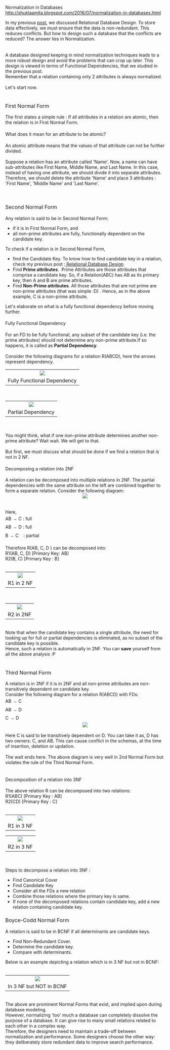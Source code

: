 Normalization in Databases
http://shuklaamita.blogspot.com/2016/07/normalization-in-databases.html

<div dir="ltr" style="text-align: left;" trbidi="on">
In my previous <a href="http://shuklaamita.blogspot.in/2016/06/relational-database-functional-dependencies-canonical-cover-keys.html">post</a>, we&nbsp;discussed Relational Database Design. To store data effectively, we must ensure that the data is non-redundant. This reduces conflicts. But how to design such a database that the conflicts are reduced? The answer lies in Normalization.<br />
<br />
<!--more--><br />
A database designed keeping in mind normalization techniques leads to a more robust design and avoid the problems that can crop up later. This design&nbsp;is viewed in terms of Functional Dependencies, that we studied in the previous post.<br />
Remember that a relation containing only 2 attributes is always normalized.<br />
<br />
Let's start now.<br />
<br />
<h3 style="text-align: left;">
<span style="font-weight: normal;">First Normal Form</span></h3>
The first states a simple rule : If all attributes in a relation are atomic, then the relation is in First Normal Form.<br />
<h4 style="text-align: left;">
<span style="font-weight: normal;">What does it mean for an attribute to be atomic?</span></h4>
An atomic attribute means that the values of that attribute can not be further divided.<br />
<br />
Suppose a relation has an attribute called 'Name'. Now, a name can have sub-attributes like First Name, Middle Name, and Last Name. In this case, instead of having one attribute, we should divide it into separate attributes. Therefore, we should delete the attribute 'Name' and place 3 attributes : 'First Name', 'Middle Name' and 'Last Name'.<br />
<br />
<br />
<h3 style="text-align: left;">
<span style="font-weight: normal;">Second Normal Form</span></h3>
<div>
Any relation is said to be in Second Normal Form:</div>
<div>
<ul style="text-align: left;">
<li>if it is in First Normal Form, and</li>
<li>all non-prime attributes are fully, functionally dependent on the candidate key.</li>
</ul>
<div>
To check if a relation is in Second Normal Form,&nbsp;</div>
<div>
<ul style="text-align: left;">
<li>find the Candidate Key. To know how to find candidate key in a relation, check my previous post :<a href="http://shuklaamita.blogspot.in/2016/06/relational-database-functional-dependencies-canonical-cover-keys.html"> Relational Database Design</a></li>
<li>Find <b>Prime attributes</b>. &nbsp;Prime Attributes are those attributes that comprise a candidate key. So, if a Relation(ABC) has AB as its primary key, then A and B are prime attributes.</li>
<li>Find <b>Non-Prime attributes</b>. All those attributes that are not prime are non-prime attributes (that was simple :D) . Hence, as in the above example, C is a non-prime attribute.</li>
</ul>
<div>
Let's elaborate on what is a fully functional dependency before moving further.&nbsp;</div>
</div>
</div>
<h4 style="text-align: left;">
<span style="font-weight: normal;">Fully Functional Dependency</span></h4>
<div>
<span style="font-weight: normal;">For an FD to be fully functional, any subset of the candidate key (i.e. the prime attributes) should not determine any non-prime attribute.If so happens, it is called as </span><b>Partial Dependency</b>.</div>
<div>
<span style="font-weight: normal;"><br /></span></div>
<div>
<span style="font-weight: normal;">Consider the following diagrams for a relation R(ABCD), here the arrows represent dependency.</span></div>
<table align="center" cellpadding="0" cellspacing="0" class="tr-caption-container" style="margin-left: auto; margin-right: auto; text-align: center;"><tbody>
<tr><td style="text-align: center;"><a href="https://1.bp.blogspot.com/-B98Be2W44Mc/V3ZPh8bumSI/AAAAAAAABOs/TlFmJii3KfAzo0tc3VQBA521ZHR1JtoJACLcB/s1600/Fully%252BFunctional%252BDependency.png" style="margin-left: auto; margin-right: auto;"><img border="0" src="https://1.bp.blogspot.com/-B98Be2W44Mc/V3ZPh8bumSI/AAAAAAAABOs/TlFmJii3KfAzo0tc3VQBA521ZHR1JtoJACLcB/s1600/Fully%252BFunctional%252BDependency.png" /></a></td></tr>
<tr><td class="tr-caption" style="text-align: center;">Fully Functional Dependency</td></tr>
</tbody></table>
<div>
<span style="font-weight: normal;"><br /></span></div>
<table align="center" cellpadding="0" cellspacing="0" class="tr-caption-container" style="margin-left: auto; margin-right: auto; text-align: center;"><tbody>
<tr><td style="text-align: center;"><a href="https://2.bp.blogspot.com/-0C0A464XgsU/V3ZP-adQklI/AAAAAAAABOw/FTrTT_26-aQo6isUxeJ9ft12_DnZ2XSzACLcB/s1600/Partial%252BDependency.png" style="margin-left: auto; margin-right: auto;"><img border="0" src="https://2.bp.blogspot.com/-0C0A464XgsU/V3ZP-adQklI/AAAAAAAABOw/FTrTT_26-aQo6isUxeJ9ft12_DnZ2XSzACLcB/s1600/Partial%252BDependency.png" /></a></td></tr>
<tr><td class="tr-caption" style="text-align: center;">Partial Dependency</td></tr>
</tbody></table>
<div>
<span style="font-weight: normal;"><br /></span></div>
<div>
<span style="font-weight: normal;"><br /></span></div>
<div>
You might think, what if one non-prime attribute determines another non-prime attribute? Wait wait. We will get to that.</div>
<div>
<br /></div>
<div>
But first, we must discuss what should be done if we find a relation&nbsp;that is not in 2 NF.&nbsp;</div>
<h4 style="text-align: left;">
<span style="font-weight: normal;">Decomposing a relation into 2NF</span></h4>
<div>
A relation can be decomposed into multiple relations in 2NF. The partial dependencies with the same attribute on the left are combined together to form a separate relation. Consider the following diagram:</div>
<div class="separator" style="clear: both; text-align: center;">
<a href="https://4.bp.blogspot.com/-0C0A464XgsU/V3ZP-adQklI/AAAAAAAABO4/F7NmOheyNVcuoBMjewiACIDMU2VaoC_4ACKgB/s1600/Partial%252BDependency.png" style="margin-left: 1em; margin-right: 1em;"><img border="0" src="https://4.bp.blogspot.com/-0C0A464XgsU/V3ZP-adQklI/AAAAAAAABO4/F7NmOheyNVcuoBMjewiACIDMU2VaoC_4ACKgB/s1600/Partial%252BDependency.png" /></a></div>
<div>
<br /></div>
<div>
<br /></div>
<div>
Here,&nbsp;</div>
<div>
AB&nbsp;<span style="background-color: white; color: #222222; font-family: Lora; font-size: 15px; line-height: 26.25px;">→&nbsp;</span>C : full</div>
<div>
AB&nbsp;<span style="background-color: white; color: #222222; font-family: Lora; font-size: 15px; line-height: 26.25px;">→&nbsp;</span>D : full</div>
<div>
B&nbsp;<span style="background-color: white; color: #222222; font-family: Lora; font-size: 15px; line-height: 26.25px;">→&nbsp;</span>C &nbsp; &nbsp;: partial</div>
<div>
<br /></div>
<div>
Therefore R(AB, C, D ) can be decomposed into:&nbsp;</div>
<div>
R1(AB, C, D) [Primary Key: AB]</div>
<div>
R2(B, C) [Primary Key : B] &nbsp; &nbsp; &nbsp; &nbsp; &nbsp; &nbsp; &nbsp; &nbsp; &nbsp; &nbsp; &nbsp; &nbsp; &nbsp; &nbsp; &nbsp; &nbsp; &nbsp; &nbsp; &nbsp; &nbsp; &nbsp; &nbsp; &nbsp; &nbsp; &nbsp; &nbsp; &nbsp; &nbsp; &nbsp; &nbsp; &nbsp; &nbsp; &nbsp; &nbsp; &nbsp; &nbsp; &nbsp; &nbsp; &nbsp; &nbsp;</div>
<div>
<br /></div>
<table align="center" cellpadding="0" cellspacing="0" class="tr-caption-container" style="margin-left: auto; margin-right: auto; text-align: center;"><tbody>
<tr><td style="text-align: center;"><a href="https://3.bp.blogspot.com/-B98Be2W44Mc/V3ZPh8bumSI/AAAAAAAABO0/XkJIIb8ceRQovPz-IwS8K314RRjJ2JXAgCKgB/s1600/Fully%252BFunctional%252BDependency.png" style="margin-left: auto; margin-right: auto;"><img border="0" src="https://3.bp.blogspot.com/-B98Be2W44Mc/V3ZPh8bumSI/AAAAAAAABO0/XkJIIb8ceRQovPz-IwS8K314RRjJ2JXAgCKgB/s1600/Fully%252BFunctional%252BDependency.png" /></a></td></tr>
<tr><td class="tr-caption" style="text-align: center;">R1 in 2 NF</td></tr>
</tbody></table>
<br />
<table align="center" cellpadding="0" cellspacing="0" class="tr-caption-container" style="margin-left: auto; margin-right: auto; text-align: center;"><tbody>
<tr><td style="text-align: center;"><a href="https://3.bp.blogspot.com/-9WgR-Qd_Bjo/V3acYI8RLtI/AAAAAAAABQA/keQ8eI1g7PASQSzeX2tgb3LQj3HjVKFGwCLcB/s1600/R2%252BIn%252B2%252BNF.png" style="margin-left: auto; margin-right: auto;"><img border="0" src="https://3.bp.blogspot.com/-9WgR-Qd_Bjo/V3acYI8RLtI/AAAAAAAABQA/keQ8eI1g7PASQSzeX2tgb3LQj3HjVKFGwCLcB/s1600/R2%252BIn%252B2%252BNF.png" /></a></td></tr>
<tr><td class="tr-caption" style="text-align: center;">R2 in 2NF</td></tr>
</tbody></table>
<div>
<br /></div>
<div>
Note that when the candidate key contains a single attribute, the need for looking up for full or partial dependencies is eliminated, as no subset of the candidate key is possible.</div>
<div>
Hence, such a relation is automatically in 2NF. You can <b>save</b>&nbsp;yourself from all the above analysis :P</div>
<div>
<br /></div>
<h3 style="text-align: left;">
<span style="font-weight: normal;">Third Normal Form</span></h3>
<div>
<span style="font-weight: normal;">A relation is in 3NF if it is in 2NF and all non-prime attributes are non-transitively dependent on candidate key.</span></div>
<div>
<span style="font-weight: normal;">Consider the following diagram for a relation R(ABCD) with FDs:</span></div>
<div>
<span style="font-weight: normal;">AB&nbsp;</span><span style="background-color: white; color: #222222; font-family: Lora; font-size: 15px; line-height: 26.25px;">→&nbsp;</span>C</div>
<div>
<span style="font-weight: normal;">AB&nbsp;</span><span style="background-color: white; color: #222222; font-family: Lora; font-size: 15px; line-height: 26.25px;">→&nbsp;</span>D</div>
<div>
C&nbsp;<span style="background-color: white; color: #222222; font-family: Lora; font-size: 15px; line-height: 26.25px;">→&nbsp;</span>D</div>
<div class="separator" style="clear: both; text-align: center;">
<a href="https://2.bp.blogspot.com/-qI9BVFFvhew/V3Z6DSi7HAI/AAAAAAAABPM/kb4YvKwHaHcQC_q1NfZ_ZTsBQrPnPi-EACLcB/s1600/Not%252BIn%252B3NF.png" style="margin-left: 1em; margin-right: 1em;"><img border="0" src="https://2.bp.blogspot.com/-qI9BVFFvhew/V3Z6DSi7HAI/AAAAAAAABPM/kb4YvKwHaHcQC_q1NfZ_ZTsBQrPnPi-EACLcB/s1600/Not%252BIn%252B3NF.png" /></a></div>
<div>
<br /></div>
<div>
Here C is said to be transitively dependent on D. You can take it as, D has two owners:&nbsp;C, and AB. This can cause conflict in the schemas, at the time of insertion, deletion or updation.</div>
<div>
<br /></div>
<div>
The wait ends here. The above diagram is very well in 2nd Normal Form but violates the rule of the Third Normal Form.</div>
<div>
<br /></div>
<h4 style="text-align: left;">
<span style="font-weight: normal;">Decomposition of a relation into 3NF</span></h4>
<div>
<span style="font-weight: normal;">The above relation R can be decomposed into two relations:</span></div>
<div>
<span style="font-weight: normal;">R1(ABC) [Primary Key : AB]</span></div>
<div>
<span style="font-weight: normal;">R2(CD) [Primary Key : C]</span></div>
<div>
<span style="font-weight: normal;"><br /></span></div>
<table align="center" cellpadding="0" cellspacing="0" class="tr-caption-container" style="margin-left: auto; margin-right: auto; text-align: center;"><tbody>
<tr><td style="text-align: center;"><a href="https://2.bp.blogspot.com/-KvqlY8he8iA/V3Z60tnXBFI/AAAAAAAABPU/oWcSwgouNdwYob6edEEgVGwU5LpElQpIACLcB/s1600/R1%252BIn%252B3NF.png" style="margin-left: auto; margin-right: auto;"><img border="0" src="https://2.bp.blogspot.com/-KvqlY8he8iA/V3Z60tnXBFI/AAAAAAAABPU/oWcSwgouNdwYob6edEEgVGwU5LpElQpIACLcB/s1600/R1%252BIn%252B3NF.png" /></a></td></tr>
<tr><td class="tr-caption" style="text-align: center;">R1 in 3 NF</td></tr>
</tbody></table>
<table align="center" cellpadding="0" cellspacing="0" class="tr-caption-container" style="margin-left: auto; margin-right: auto; text-align: center;"><tbody>
<tr><td style="text-align: center;"><a href="https://3.bp.blogspot.com/-tkrREusspjI/V3Z7p5Umo5I/AAAAAAAABPg/8fIy1QK1SkciNk45AVpFCpKftFgQ5ZoKQCLcB/s1600/R2%252BIn%252B3NF.png" style="margin-left: auto; margin-right: auto;"><img border="0" src="https://3.bp.blogspot.com/-tkrREusspjI/V3Z7p5Umo5I/AAAAAAAABPg/8fIy1QK1SkciNk45AVpFCpKftFgQ5ZoKQCLcB/s1600/R2%252BIn%252B3NF.png" /></a></td></tr>
<tr><td class="tr-caption" style="text-align: center;">R2 in 3 NF</td></tr>
</tbody></table>
<div>
<span style="font-weight: normal;"><br /></span></div>
<div>
<span style="font-weight: normal;"><br /></span></div>
<div>
<span style="font-weight: normal;">Steps to decompose a relation into 3NF :&nbsp;</span></div>
<div>
<ul style="text-align: left;">
<li>Find Canonical Cover</li>
<li>Find Candidate Key</li>
<li>Consider all the FDs a new relation</li>
<li>Combine those relations where the primary key is same.</li>
<li>If none of the decomposed relations contain candidate key, add a new relation containing candidate key.</li>
</ul>
<h3 style="text-align: left;">
<span style="font-weight: normal;">Boyce-Codd Normal Form</span></h3>
</div>
<div>
<span style="font-weight: normal;">A relation is said to be in BCNF if all determinants are candidate keys.</span></div>
<div>
<ul style="text-align: left;">
<li>Find Non-Redundant Cover.</li>
<li>Determine the candidate key.</li>
<li>Compare with determinants.</li>
</ul>
<div>
Below is an example depicting a relation which is in 3 NF but not in BCNF:</div>
</div>
<div>
<br /></div>
<table align="center" cellpadding="0" cellspacing="0" class="tr-caption-container" style="margin-left: auto; margin-right: auto; text-align: center;"><tbody>
<tr><td style="text-align: center;"><a href="https://3.bp.blogspot.com/-QbabxlUaZlc/V3aduDnAolI/AAAAAAAABQM/DIZz7GxyrIQQKaBZm0S_PXgHZxjzeXClgCLcB/s1600/Not%252BIn%252B3NF.png" style="margin-left: auto; margin-right: auto;"><img border="0" src="https://3.bp.blogspot.com/-QbabxlUaZlc/V3aduDnAolI/AAAAAAAABQM/DIZz7GxyrIQQKaBZm0S_PXgHZxjzeXClgCLcB/s1600/Not%252BIn%252B3NF.png" /></a></td></tr>
<tr><td class="tr-caption" style="text-align: center;">In 3 NF but NOT in BCNF</td></tr>
</tbody></table>
<div>
<br /></div>
<div>
The above are prominent Normal Forms that&nbsp;exist, and implied upon during database modeling.&nbsp;</div>
<div>
However, normalizing 'too' much a database can completely dissolve the purpose of a database. It can give rise to many small relations related to each other in a complex way.&nbsp;</div>
<div>
Therefore, the designers need to maintain a trade-off between normalization and performance. Some designers choose the other way: they deliberately store redundant data to improve search performance.</div>
<div>
<br /></div>
<div>
<br /></div>
<div>
<br /></div>
</div>
